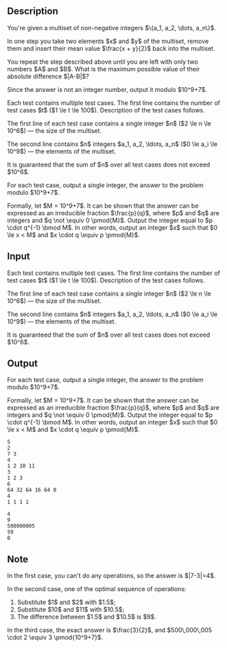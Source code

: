 ## Description

<div><p>You're given a multiset of non-negative integers $\{a_1, a_2, \dots, a_n\}$.</p><p>In one step you take two elements $x$ and $y$ of the multiset, remove them and insert their mean value $\frac{x + y}{2}$ back into the multiset.</p><p>You repeat the step described above until you are left with only two numbers $A$ and $B$. What is the maximum possible value of their absolute difference $|A-B|$?</p><p>Since the answer is not an integer number, output it modulo $10^9+7$.</p></div><div class="input-specification"><p>Each test contains multiple test cases. The first line contains the number of test cases $t$ ($1 \le t \le 100$). Description of the test cases follows.</p><p>The first line of each test case contains a single integer $n$ ($2 \le n \le 10^6$) — the size of the multiset.</p><p>The second line contains $n$ integers $a_1, a_2, \ldots, a_n$ ($0 \le a_i \le 10^9$) — the elements of the multiset.</p><p>It is guaranteed that the sum of $n$ over all test cases does not exceed $10^6$.</p></div><div class="output-specification"><p>For each test case, output a single integer, the answer to the problem modulo $10^9+7$.</p><p>Formally, let $M = 10^9+7$. It can be shown that the answer can be expressed as an irreducible fraction $\frac{p}{q}$, where $p$ and $q$ are integers and $q \not \equiv 0 \pmod{M}$. Output the integer equal to $p \cdot q^{-1} \bmod M$. In other words, output an integer $x$ such that $0 \le x &lt; M$ and $x \cdot q \equiv p \pmod{M}$.</p></div>

## Input

<p>Each test contains multiple test cases. The first line contains the number of test cases $t$ ($1 \le t \le 100$). Description of the test cases follows.</p><p>The first line of each test case contains a single integer $n$ ($2 \le n \le 10^6$) — the size of the multiset.</p><p>The second line contains $n$ integers $a_1, a_2, \ldots, a_n$ ($0 \le a_i \le 10^9$) — the elements of the multiset.</p><p>It is guaranteed that the sum of $n$ over all test cases does not exceed $10^6$.</p>

## Output

<p>For each test case, output a single integer, the answer to the problem modulo $10^9+7$.</p><p>Formally, let $M = 10^9+7$. It can be shown that the answer can be expressed as an irreducible fraction $\frac{p}{q}$, where $p$ and $q$ are integers and $q \not \equiv 0 \pmod{M}$. Output the integer equal to $p \cdot q^{-1} \bmod M$. In other words, output an integer $x$ such that $0 \le x &lt; M$ and $x \cdot q \equiv p \pmod{M}$.</p>





```input1|2,3,6,7,10,11
5
2
7 3
4
1 2 10 11
3
1 2 3
6
64 32 64 16 64 0
4
1 1 1 1
```




```output1
4
9
500000005
59
0
```



## Note

<p>In the first case, you can't do any operations, so the answer is $|7-3|=4$.</p><p>In the second case, one of the optimal sequence of operations: </p><ol> <li> Substitute $1$ and $2$ with $1.5$; </li><li> Substitute $10$ and $11$ with $10.5$; </li><li> The difference between $1.5$ and $10.5$ is $9$. </li></ol><p>In the third case, the exact answer is $\frac{3}{2}$, and $500\,000\,005 \cdot 2 \equiv 3 \pmod{10^9+7}$.</p>
